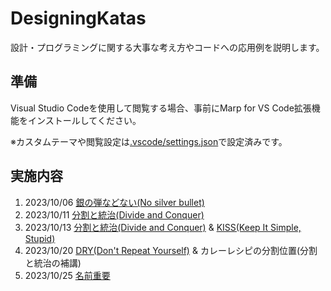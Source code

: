 # DesigningKatas
設計・プログラミングに関する大事な考え方やコードへの応用例を説明します。

## 準備

Visual Studio Codeを使用して閲覧する場合、事前にMarp for VS Code拡張機能をインストールしてください。

※カスタムテーマや閲覧設定は[.vscode/settings.json](.vscode/settings.json)で設定済みです。

## 実施内容

1. 2023/10/06 [銀の弾などない(No silver bullet)](01-basics/01-no_silver_bullets.md)
2. 2023/10/11 [分割と統治(Divide and Conquer)](01-basics/02-divide_and_conquer.md)
3. 2023/10/13 [分割と統治(Divide and Conquer)](01-basics/02-divide_and_conquer.md) & [KISS(Keep It Simple, Stupid)](01-basics/03-kiss.md)
4. 2023/10/20 [DRY(Don't Repeat Yourself)](01-basics/04-dry.md) & カレーレシピの分割位置(分割と統治の補講)
5. 2023/10/25 [名前重要](01-basics/05-naming_is_important.md)

